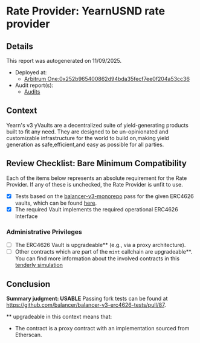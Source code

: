 
# Rate Provider: YearnUSND rate provider

## Details
This report was autogenerated on 11/09/2025.

- Deployed at:
    - [Arbitrum One:0x252b965400862d94bda35fecf7ee0f204a53cc36](https://arbiscan.io/address/0x252b965400862d94bda35fecf7ee0f204a53cc36)
- Audit report(s):
    - [Audits](https://docs.yearn.fi/developers/security)

## Context
Yearn's v3 yVaults are a decentralized suite of yield-generating products built to fit any need. They are designed to be un-opinionated and customizable infrastructure for the world to build on,making yield generation as safe,efficient,and easy as possible for all parties.

## Review Checklist: Bare Minimum Compatibility
Each of the items below represents an absolute requirement for the Rate Provider. If any of these is unchecked, the Rate Provider is unfit to use.

- [x] Tests based on the [balancer-v3-monorepo](https://github.com/balancer/balancer-v3-monorepo/tree/main/pkg/vault/test/foundry/fork) pass for the given ERC4626 vaults, which can be found [here](https://github.com/balancer/balancer-v3-erc4626-tests/tree/main/test).
- [x] The required Vault implements the required operational ERC4626 Interface

### Administrative Privileges
- [ ] The ERC4626 Vault is upgradeable** (e.g., via a proxy architecture).
- [ ] Other contracts which are part of the `mint` callchain are upgradeable**. You can find more information
   about the involved contracts in this [tenderly simulation](https://www.tdly.co/shared/simulation/d42156ef-53f8-4b37-86e1-1b660fdd92c0)

## Conclusion
**Summary judgment: USABLE**
Passing fork tests can be found at https://github.com/balancer/balancer-v3-erc4626-tests/pull/87.

** upgradeable in this context means that:
- The contract is a proxy contract with an implementation sourced from Etherscan.
    
